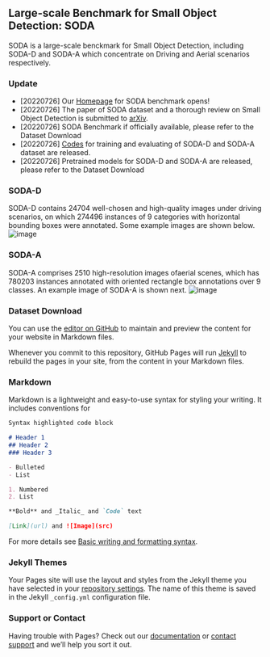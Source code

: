 ## Large-scale Benchmark for Small Object Detection: SODA
SODA is a large-scale benckmark for Small Object Detection, including SODA-D and SODA-A which concentrate on Driving and Aerial scenarios respectively.

### Update
 - [20220726] Our [Homepage](https://shaunyuan22.github.io/SODA/) for SODA benchmark opens!
 - [20220726] The paper of SODA dataset and a thorough review on Small Object Detection is submitted to [arXiv](https://arxiv.org).
 - [20220726] SODA Benchmark if officially available, please refer to the Dataset Download 
 - [20220726] [Codes](https://github.com/shaunyuan22/SODA) for training and evaluating of SODA-D and SODA-A dataset are released.
 - [20220726] Pretrained models for SODA-D and SODA-A are released, please refer to the Dataset Download 
 
### SODA-D
SODA-D contains 24704 well-chosen and high-quality images under driving scenarios, on which 274496 instances of 9 categories with horizontal bounding boxes were annotated. Some example images are shown below.
![image](imgs/sodad_vis.png)

### SODA-A
SODA-A comprises 2510 high-resolution images ofaerial scenes, which has 780203 instances annotated with oriented rectangle box annotations over 9 classes. An example image of SODA-A is shown next.
![image](imgs/sodaa_vis.png)



### Dataset Download


You can use the [editor on GitHub](https://github.com/shaunyuan22/SODA/edit/gh-pages/index.md) to maintain and preview the content for your website in Markdown files.

Whenever you commit to this repository, GitHub Pages will run [Jekyll](https://jekyllrb.com/) to rebuild the pages in your site, from the content in your Markdown files.

### Markdown

Markdown is a lightweight and easy-to-use syntax for styling your writing. It includes conventions for

```markdown
Syntax highlighted code block

# Header 1
## Header 2
### Header 3

- Bulleted
- List

1. Numbered
2. List

**Bold** and _Italic_ and `Code` text

[Link](url) and ![Image](src)
```

For more details see [Basic writing and formatting syntax](https://docs.github.com/en/github/writing-on-github/getting-started-with-writing-and-formatting-on-github/basic-writing-and-formatting-syntax).

### Jekyll Themes

Your Pages site will use the layout and styles from the Jekyll theme you have selected in your [repository settings](https://github.com/shaunyuan22/SODA/settings/pages). The name of this theme is saved in the Jekyll `_config.yml` configuration file.

### Support or Contact

Having trouble with Pages? Check out our [documentation](https://docs.github.com/categories/github-pages-basics/) or [contact support](https://support.github.com/contact) and we’ll help you sort it out.
